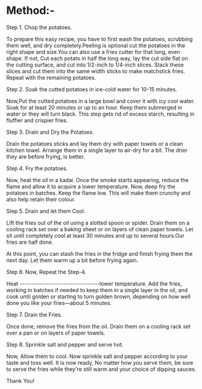 # Method:-

Step 1. Chop the potatoes.

To prepare this easy recipe, you have to first wash the potatoes, scrubbing them well, and dry completely.Peeling is optional cut the potatoes in the right shape and size.You can also use a fries cutter for that long, even shape.  If not, Cut each potato in half the long way, lay the cut side flat on the cutting surface, and cut into 1/2-inch to 1/4-inch slices. Stack these slices and cut them into the same width sticks to make matchstick fries. Repeat with the remaining potatoes.

Step 2. Soak the cutted potatoes in ice-cold water for 10-15 minutes.

Now,Put the cutted potatoes in a large bowl and cover it with icy cool water. Soak for at least 20 minutes or up to an hour. Keep them submerged in water or they will turn black. This step gets rid of excess starch, resulting in fluffier and crispier fries.

Step 3. Drain and Dry the Potatoes.

Drain the potatoes sticks and lay them dry with paper towels or a clean kitchen towel. Arrange them in a single layer to air-dry for a bit. The drier they are before frying, is better.

Step 4. Fry the potatoes.

Now, heat the oil in a kadai. Once the smoke starts appearing, reduce the flame and allow it to acquire a lower temperature. Now, deep fry the potatoes in batches. Keep the flame low. This will make them crunchy and also help retain their colour.

Step 5. Drain and let them Cool.

Lift the fries out of the oil using a slotted spoon or spider. Drain them on a cooling rack set over a baking sheet or on layers of clean paper towels. Let sit until completely cool at least 30 minutes and up to several hours.Our fries are half done.

At this point, you can stash the fries in the fridge and finish frying them the next day. Let them warm up a bit before frying again.

Step 6. Now, Repeat the Step-4.

Heat ---------------------------------lower temperature. Add the fries, working in batches if needed to keep them in a single layer in the oil, and cook until golden or starting to turn golden brown, depending on how well done you like your fries—about 5 minutes.

Step 7. Drain the Fries.

Once done, remove the fries from the oil. Drain them on a cooling rack set over a pan or on layers of paper towels. 


Step 8. Sprinkle salt and pepper and serve hot.

Now, Allow them to cool. Now sprinkle salt and pepper according to your taste and toss well. It is now ready, No matter how you serve them, be sure to serve the fries while they're still warm and your choice of dipping sauces.

Thank You!
